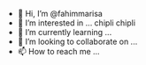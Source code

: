 - 👋 Hi, I’m @fahimmarisa
- 👀 I’m interested in ... chipli chipli
- 🌱 I’m currently learning ... 
- 💞️ I’m looking to collaborate on ...
- 📫 How to reach me ...

<!---
fahimmarisa/fahimmarisa is a ✨ special ✨ repository because its `README.md` (this file) appears on your GitHub profile.
You can click the Preview link to take a look at your changes.
--->
